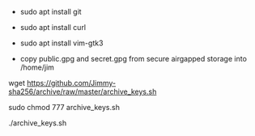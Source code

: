 * sudo apt install git
* sudo apt install curl
* sudo apt install vim-gtk3

* copy public.gpg and secret.gpg from secure airgapped storage into /home/jim 

wget https://github.com/Jimmy-sha256/archive/raw/master/archive_keys.sh

sudo chmod 777 archive_keys.sh

./archive_keys.sh
